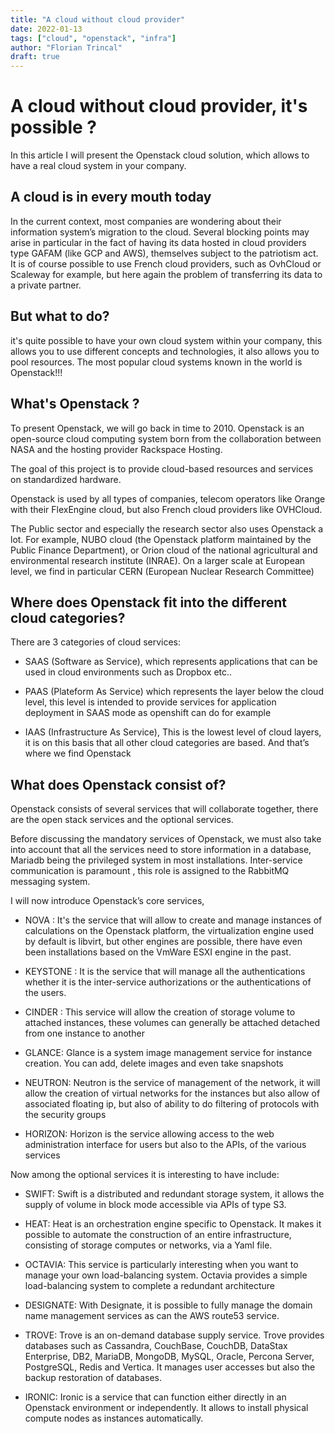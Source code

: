 ```yaml
---
title: "A cloud without cloud provider"
date: 2022-01-13
tags: ["cloud", "openstack", "infra"]
author: "Florian Trincal"
draft: true
---
```


# A cloud without cloud provider, it's possible ?

In this article I will present the Openstack cloud solution, which allows to have a real cloud system in your company. 

## A cloud is in every mouth today

In the current context, most companies are wondering about their information system’s migration to the cloud. Several blocking points may arise in particular in the fact of having its data hosted in cloud providers type GAFAM (like GCP and AWS), themselves subject to the patriotism act.
It is of course possible to use French cloud providers, such as OvhCloud or Scaleway for example, but here again the problem of transferring its data to a private partner. 

##  But what to do?

it's quite possible to have your own cloud system within your company, this allows you to use different concepts and technologies, it also allows you to pool resources. The most popular cloud systems known in the world is Openstack!!!

## What's Openstack ?

To present Openstack, we will go back in time to 2010. Openstack is an open-source cloud computing system born from the collaboration between NASA and the hosting provider Rackspace Hosting.

The goal of this project is to provide cloud-based resources and services on standardized hardware.

Openstack is used by all types of companies, telecom operators like Orange with their FlexEngine cloud, but also French cloud providers like OVHCloud.

The Public sector and especially the research sector also uses Openstack a lot. For example, NUBO cloud (the Openstack platform maintained by the Public Finance Department), or Orion cloud of the national agricultural and environmental research institute (INRAE).
On a larger scale at European level, we find in particular CERN (European Nuclear Research Committee)



## Where does Openstack fit into the different cloud categories?

There are 3 categories of cloud services: 

+ SAAS (Software as Service), which represents applications that can be used in cloud environments such as Dropbox etc..

+ PAAS (Plateform As Service) which represents the layer below the cloud level, this level is intended to provide services for application deployment in SAAS mode as openshift can do for example

+ IAAS (Infrastructure As Service), This is the lowest level of cloud layers, it is on this basis that all other cloud categories are based. And that’s where we find Openstack

## What does Openstack consist of?

Openstack consists of several services that will collaborate together, there are the open stack services and the optional services.

Before discussing the mandatory services of Openstack, we must also take into account that all the services need to store information in a database, Mariadb being the privileged system in most installations.
Inter-service communication is paramount , this role is assigned to the RabbitMQ messaging system. 

I will now introduce Openstack’s core services,

+ NOVA :
 It's the service that will allow to create and manage instances of calculations on the Openstack platform, the virtualization engine used by default is libvirt, but other engines are possible, there have even been installations based on the VmWare ESXI engine in the past.

 + KEYSTONE :
 It is the service that will manage all the authentications whether it is the inter-service authorizations or the authentications of the users.

 + CINDER : 
 This service will allow the creation of storage volume to attached instances, these volumes can generally be attached detached from one instance to another

 + GLANCE:
 Glance is a system image management service for instance creation. You can add, delete images and even take snapshots

 + NEUTRON:
 Neutron is the service of management of the network, it will allow the creation of virtual networks for the instances but also allow of associated floating ip, but also of ability to do filtering of protocols with the security groups

 + HORIZON:
 Horizon is the service allowing access to the web administration interface for users but also to the APIs, of the various services

 Now among the optional services it is interesting to have include:

 + SWIFT: 
 Swift is a distributed and redundant storage system, it allows the supply of volume in block mode accessible via APIs of type S3.

 + HEAT:
Heat is an orchestration engine specific to Openstack.
It makes it possible to automate the construction of an entire infrastructure, consisting of storage computes or networks, via a Yaml file.

 + OCTAVIA:
This service is particularly interesting when you want to manage your own load-balancing system.
Octavia provides a simple load-balancing system to complete a redundant architecture

 + DESIGNATE:
 With Designate, it is possible to fully manage the domain name management services as can the AWS route53 service.

 + TROVE:
 Trove is an on-demand database supply service. Trove provides databases such as Cassandra, CouchBase, CouchDB, DataStax Enterprise, DB2, MariaDB, MongoDB, MySQL, Oracle, Percona Server, PostgreSQL, Redis and Vertica. It manages user accesses but also the backup restoration of databases.

 + IRONIC:
Ironic is a service that can function either directly in an Openstack environment or independently. It allows to install physical compute nodes as instances automatically.





